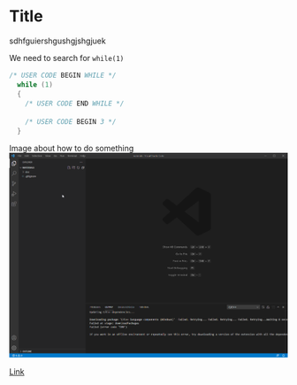 # Title

sdhfguiershgushgjshgjuek

We need to search for `while(1)` 

```c
/* USER CODE BEGIN WHILE */
  while (1)
  {
    /* USER CODE END WHILE */

    /* USER CODE BEGIN 3 */
  }

```

Image about how to do something
![Image1](./img/image1.png)

[Link](www.st.com)


